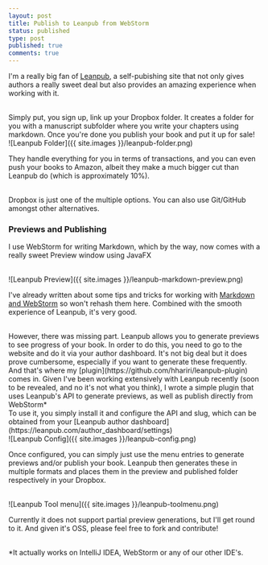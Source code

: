 ```yaml
---
layout: post
title: Publish to Leanpub from WebStorm
status: published
type: post
published: true
comments: true
---
```


I'm a really big fan of [Leanpub](https://leanpub.com), a self-pubishing site that not only gives authors a really sweet deal but
also provides an amazing experience when working with it.

<br/>
Simply put, you sign up, link up your Dropbox folder. It creates a folder for you with a manuscript subfolder where you write your chapters using markdown. Once you're done
you publish your book and put it up for sale!

<br/>
![Leanpub Folder]({{ site.images }}/leanpub-folder.png)
<br/>

They handle everything for you in terms of transactions, and you can even push your books to Amazon, albeit they make a much bigger cut than Leanpub do (which is approximately 10%).


<br/>
Dropbox is just one of the multiple options. You can also use Git/GitHub amongst other alternatives.

### Previews and Publishing

I use WebStorm for writing Markdown, which by the way, now comes with a really sweet Preview window using JavaFX

<br/>
![Leanpub Preview]({{ site.images }}/leanpub-markdown-preview.png)
<br/>

I've already written about some tips and tricks for working with [Markdown and WebStorm](http://hadihariri.com/2014/01/04/using-webstorm-to-maintain-a-jekyll-site/) so won't rehash them here. Combined with the smooth experience
of Leanpub, it's very good.

<br/>
However, there was missing part. Leanpub allows you to generate previews to see progress of your book. In order to do this, you need to go
to the website and do it via your author dashboard. It's not big deal but it does prove cumbersome, especially if you want to generate these frequently.
<br/>
And that's where my [plugin](https://github.com/hhariri/leanpub-plugin) comes in. Given I've been working extensively with Leanpub recently (soon to be revealed, and no it's not what you think), I wrote a simple plugin that uses Leanpub's API
to generate previews, as well as publish directly from WebStorm*
<br/>
To use it, you simply install it and configure the API and slug, which can be obtained from your [Leanpub author dashboard](https://leanpub.com/author_dashboard/settings)

<br/>
![Leanpub Config]({{ site.images }}/leanpub-config.png)
<br/>

Once configured, you can simply just use the menu entries to generate previews and/or publish your book. Leanpub then generates these in multiple formats and places them in the preview and published
folder respectively in your Dropbox.

<br/>
![Leanpub Tool menu]({{ site.images }}/leanpub-toolmenu.png)
<br/>


Currently it does not support partial preview generations, but I'll get round to it. And given it's OSS, please feel free to fork and contribute!
<br/>
<br/>

*It actually works on IntelliJ IDEA, WebStorm or any of our other IDE's.